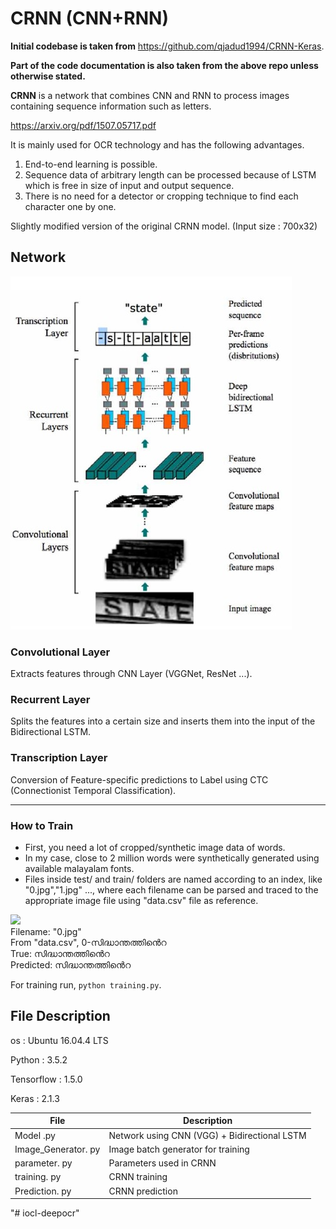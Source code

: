 # CRNN (CNN+RNN) 

**Initial codebase is taken from** https://github.com/qjadud1994/CRNN-Keras.

**Part of the code documentation is also taken from the above repo unless otherwise stated.**

**CRNN** is a network that combines CNN and RNN to process images containing sequence information such as letters.

https://arxiv.org/pdf/1507.05717.pdf

It is mainly used for OCR technology and has the following advantages.
1. End-to-end learning is possible.
2. Sequence data of arbitrary length can be processed because of LSTM which is free in size of input and output sequence.
3. There is no need for a detector or cropping technique to find each character one by one.


Slightly modified version of the original CRNN model.
(Input size : 700x32)

## Network

![](photo/Network.jpg)

### Convolutional Layer
Extracts features through CNN Layer (VGGNet, ResNet ...).

### Recurrent Layer
Splits the features into a certain size and inserts them into the input of the Bidirectional LSTM.

### Transcription Layer

Conversion of Feature-specific predictions to Label using CTC (Connectionist Temporal Classification).

- - -

### How to Train

* First, you need a lot of cropped/synthetic image data of words. <br/>
* In my case, close to 2 million words were synthetically generated using available malayalam fonts.<br />
* Files inside test/ and train/ folders are named according to an index, like "0.jpg","1.jpg" ..., where each filename can be parsed and traced to the appropriate image file using "data.csv" file as reference. <br />


![](DB/test/0.jpg)
<br/>
Filename: "0.jpg" <br />
From "data.csv", 0-സിദ്ധാന്തത്തിൻെറ<br/>
True: സിദ്ധാന്തത്തിൻെറ <br/>
Predicted: സിദ്ധാന്തത്തിൻെറ <br/>

For training run, `python training.py`.

## File Description

os : Ubuntu 16.04.4 LTS

Python : 3.5.2

Tensorflow : 1.5.0

Keras : 2.1.3


|       File         |Description                                       |
|--------------------|--------------------------------------------------|
|Model .py           |Network using CNN (VGG) + Bidirectional LSTM      |
|Image_Generator. py |Image batch generator for training                |
|parameter. py       |Parameters used in CRNN                           |
|training. py        |CRNN training                                     |
|Prediction. py      |CRNN prediction                                   |
"# iocl-deepocr" 
